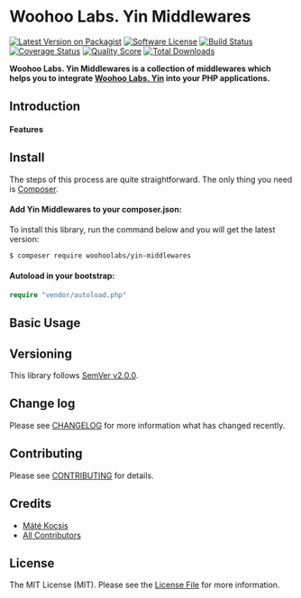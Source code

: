 # Woohoo Labs. Yin Middlewares

[![Latest Version on Packagist][ico-version]][link-packagist]
[![Software License][ico-license]](LICENSE.md)
[![Build Status][ico-travis]][link-travis]
[![Coverage Status][ico-scrutinizer]][link-scrutinizer]
[![Quality Score][ico-code-quality]][link-code-quality]
[![Total Downloads][ico-downloads]][link-downloads]

**Woohoo Labs. Yin Middlewares is a collection of middlewares which helps you to integrate
[Woohoo Labs. Yin](https://github.com/woohoolabs/yin) into your PHP applications.**

## Introduction

#### Features

## Install

The steps of this process are quite straightforward. The only thing you need is [Composer](http://getcomposer.org).

#### Add Yin Middlewares to your composer.json:

To install this library, run the command below and you will get the latest version:

```bash
$ composer require woohoolabs/yin-middlewares
```

#### Autoload in your bootstrap:

```php
require "vendor/autoload.php"
```

## Basic Usage

## Versioning

This library follows [SemVer v2.0.0](http://semver.org/).

## Change log

Please see [CHANGELOG](CHANGELOG.md) for more information what has changed recently.

## Contributing

Please see [CONTRIBUTING](CONTRIBUTING.md) for details.

## Credits

- [Máté Kocsis][link-author]
- [All Contributors][link-contributors]

## License

The MIT License (MIT). Please see the [License File](LICENSE.md) for more information.

[ico-version]: https://img.shields.io/packagist/v/woohoolabs/yin-middlewares.svg
[ico-license]: https://img.shields.io/badge/license-MIT-brightgreen.svg
[ico-travis]: https://img.shields.io/travis/woohoolabs/yin-middlewares/master.svg
[ico-scrutinizer]: https://img.shields.io/scrutinizer/coverage/g/woohoolabs/yin-middlewares.svg
[ico-code-quality]: https://img.shields.io/scrutinizer/g/woohoolabs/yin-middlewares.svg
[ico-downloads]: https://img.shields.io/packagist/dt/woohoolabs/yin-middlewares.svg

[link-packagist]: https://packagist.org/packages/woohoolabs/yin-middlewares
[link-travis]: https://travis-ci.org/woohoolabs/yin-middlewares
[link-scrutinizer]: https://scrutinizer-ci.com/g/woohoolabs/yin-middlewares/code-structure
[link-code-quality]: https://scrutinizer-ci.com/g/woohoolabs/yin-middlewares
[link-downloads]: https://packagist.org/packages/woohoolabs/yin-middlewares
[link-author]: https://github.com/kocsismate
[link-contributors]: ../../contributors
